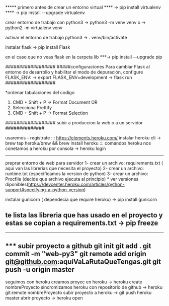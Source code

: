 ***** primero antes de crear un entorno virtual
**** -> pip install virtualenv 
**** -> pip install --upgrade virtualenv

crear entorno de trabajo con python3
 -> python3 -m venv venv
 o
 -> python2 -m virtualenv venv

 activar el entorno de trabajo python3
 ->  . venv/bin/activate

 instalar flask
 -> pip install Flask

en el caso que no veas flask en la carpeta lib
***-> pip install --upgrade pip



 ##################
 #####configuraciones
 Para cambiar Flask al entorno de desarrollo y habilitar el modo de depuración, configure FLASK_ENV:
-> export FLASK_ENV=development
-> flask run
 ##################

 *ordenar tabulaciones del codigo 
1. CMD + Shift + P -> Format Document OR
2. Selecciona Prettify
3. CMD + Shift + P -> Format Selection


 ##################
subir a produccion la web o a un servidor
##############

usaremos - registrate ::: https://elements.heroku.com/
instalar heroku cli
-> brew tap heroku/brew && brew install heroku
::: comandos heroku 
nos conetamos a heroku por consola
-> heroku login



-------------
preprar entorno de web para servidor 
1- crear un archivo: requirements.txt ( aqui van las librerias que necesita el proyecto)
2- crear un archivo: runtime.txt (especificamos la version de python)
3- crear un archivo: Procfile  (decide que archivo ejecuta al principio)
    * ver versiones diponibles(https://devcenter.heroku.com/articles/python-support#specifying-a-python-version)

instalar gunicorn ( dependecia que require heroku)
-> pip install gunicorn

te lista las libreria que has usado en el proyecto y estas se copian a requirements.txt
-> pip freeze
---------------

-------------------------------------------------
*** subir proyecto a github
git init
git add .
git commit -m "web-py3"
git remote add origin git@github.com:aquiVaLaRutaQueTengas.git
git push -u origin master
---------------

seguimos con heroku
creamos proyec en heroku
-> heroku create nombreProyecto
sincromizamos heroku con repositorio de github
-> heroku git:remote nombreProyecto
subir proyecto a heroku
-> git push heroku master
abrir proyecto
-> heroku open

